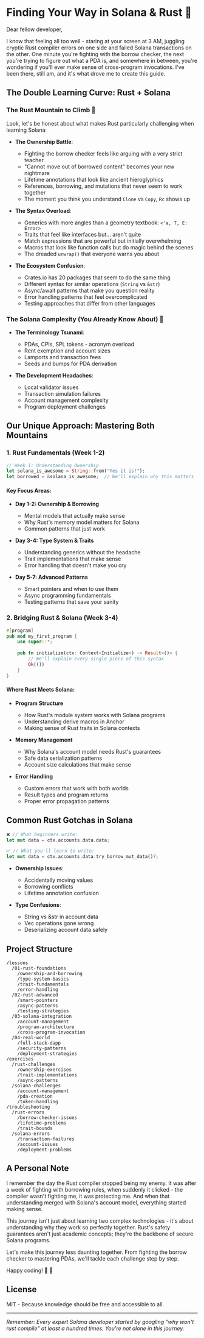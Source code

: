 # Finding Your Way in Solana & Rust 🧭

Dear fellow developer,

I know that feeling all too well - staring at your screen at 3 AM, juggling cryptic Rust compiler errors on one side and failed Solana transactions on the other. One minute you're fighting with the borrow checker, the next you're trying to figure out what a PDA is, and somewhere in between, you're wondering if you'll ever make sense of cross-program invocations. I've been there, still am, and it's what drove me to create this guide.

## The Double Learning Curve: Rust + Solana

### The Rust Mountain to Climb 🦀

Look, let's be honest about what makes Rust particularly challenging when learning Solana:

- **The Ownership Battle**:
  - Fighting the borrow checker feels like arguing with a very strict teacher
  - "Cannot move out of borrowed content" becomes your new nightmare
  - Lifetime annotations that look like ancient hieroglyphics
  - References, borrowing, and mutations that never seem to work together
  - The moment you think you understand `Clone` vs `Copy`, `Rc` shows up

- **The Syntax Overload**:
  - Generics with more angles than a geometry textbook: `<'a, T, E: Error>`
  - Traits that feel like interfaces but... aren't quite
  - Match expressions that are powerful but initially overwhelming
  - Macros that look like function calls but do magic behind the scenes
  - The dreaded `unwrap()` that everyone warns you about

- **The Ecosystem Confusion**:
  - Crates.io has 20 packages that seem to do the same thing
  - Different syntax for similar operations (`String` vs `&str`)
  - Async/await patterns that make you question reality
  - Error handling patterns that feel overcomplicated
  - Testing approaches that differ from other languages

### The Solana Complexity (You Already Know About) 🌟

- **The Terminology Tsunami**: 
  - PDAs, CPIs, SPL tokens - acronym overload
  - Rent exemption and account sizes
  - Lamports and transaction fees
  - Seeds and bumps for PDA derivation

- **The Development Headaches**:
  - Local validator issues
  - Transaction simulation failures
  - Account management complexity
  - Program deployment challenges

## Our Unique Approach: Mastering Both Mountains

### 1. Rust Fundamentals (Week 1-2)

```rust
// Week 1: Understanding Ownership
let solana_is_awesome = String::from("Yes it is!");
let borrowed = &solana_is_awesome;  // We'll explain why this matters
```

#### Key Focus Areas:
- **Day 1-2: Ownership & Borrowing**
  - Mental models that actually make sense
  - Why Rust's memory model matters for Solana
  - Common patterns that just work

- **Day 3-4: Type System & Traits**
  - Understanding generics without the headache
  - Trait implementations that make sense
  - Error handling that doesn't make you cry

- **Day 5-7: Advanced Patterns**
  - Smart pointers and when to use them
  - Async programming fundamentals
  - Testing patterns that save your sanity

### 2. Bridging Rust & Solana (Week 3-4)

```rust
#[program]
pub mod my_first_program {
    use super::*;
    
    pub fn initialize(ctx: Context<Initialize>) -> Result<()> {
        // We'll explain every single piece of this syntax
        Ok(())
    }
}
```

#### Where Rust Meets Solana:
- **Program Structure**
  - How Rust's module system works with Solana programs
  - Understanding derive macros in Anchor
  - Making sense of Rust traits in Solana contexts

- **Memory Management**
  - Why Solana's account model needs Rust's guarantees
  - Safe data serialization patterns
  - Account size calculations that make sense

- **Error Handling**
  - Custom errors that work with both worlds
  - Result types and program returns
  - Proper error propagation patterns

## Common Rust Gotchas in Solana

```rust
❌ // What beginners write:
let mut data = ctx.accounts.data.data;

✅ // What you'll learn to write:
let mut data = ctx.accounts.data.try_borrow_mut_data()?;
```

- **Ownership Issues**:
  - Accidentally moving values
  - Borrowing conflicts
  - Lifetime annotation confusion

- **Type Confusions**:
  - String vs &str in account data
  - Vec operations gone wrong
  - Deserializing account data safely

## Project Structure

```
/lessons
  /01-rust-foundations
    /ownership-and-borrowing
    /type-system-basics
    /trait-fundamentals
    /error-handling
  /02-rust-advanced
    /smart-pointers
    /async-patterns
    /testing-strategies
  /03-solana-integration
    /account-management
    /program-architecture
    /cross-program-invocation
  /04-real-world
    /full-stack-dapp
    /security-patterns
    /deployment-strategies
/exercises
  /rust-challenges
    /ownership-exercises
    /trait-implementations
    /async-patterns
  /solana-challenges
    /account-management
    /pda-creation
    /token-handling
/troubleshooting
  /rust-errors
    /borrow-checker-issues
    /lifetime-problems
    /trait-bounds
  /solana-errors
    /transaction-failures
    /account-issues
    /deployment-problems
```

## A Personal Note

I remember the day the Rust compiler stopped being my enemy. It was after a week of fighting with borrowing rules, when suddenly it clicked - the compiler wasn't fighting me, it was protecting me. And when that understanding merged with Solana's account model, everything started making sense.

This journey isn't just about learning two complex technologies - it's about understanding why they work so perfectly together. Rust's safety guarantees aren't just academic concepts; they're the backbone of secure Solana programs.

Let's make this journey less daunting together. From fighting the borrow checker to mastering PDAs, we'll tackle each challenge step by step.

Happy coding! 🦀 🌟

## License
MIT - Because knowledge should be free and accessible to all.

---
*Remember: Every expert Solana developer started by googling "why won't rust compile" at least a hundred times. You're not alone in this journey.*